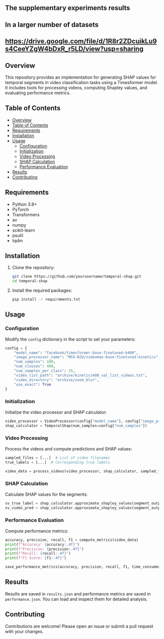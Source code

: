 
## The supplementary experiments results
## In a larger number of datasets
## https://drive.google.com/file/d/1R8r2ZDcuikLu9s4CeeYZgW4bDxR_r5LD/view?usp=sharing

## Overview

This repository provides an implementation for generating SHAP values for temporal segments in video classification tasks using a Timesformer model. It includes tools for processing videos, computing Shapley values, and evaluating performance metrics.

## Table of Contents


  - [Overview](#overview)
  - [Table of Contents](#table-of-contents)
  - [Requirements](#requirements)
  - [Installation](#installation)
  - [Usage](#usage)
    - [Configuration](#configuration)
    - [Initialization](#initialization)
    - [Video Processing](#video-processing)
    - [SHAP Calculation](#shap-calculation)
    - [Performance Evaluation](#performance-evaluation)
  - [Results](#results)
  - [Contributing](#contributing)

## Requirements

- Python 3.8+
- PyTorch
- Transformers
- av
- numpy
- scikit-learn
- psutil
- tqdm

## Installation

1. Clone the repository:

    ```sh
    git clone https://github.com/yourusername/temporal-shap.git
    cd temporal-shap
    ```

2. Install the required packages:

    ```sh
    pip install -r requirements.txt
    ```

## Usage

### Configuration

Modify the `config` dictionary in the script to set your parameters:

```python
config = {
    "model_name": "facebook/timesformer-base-finetuned-k400",
    "image_processor_name": "MCG-NJU/videomae-base-finetuned-kinetics",
    "num_samples": 100,
    "num_classes": 400,
    "num_samples_per_class": 25,
    "video_list_path": "archive/kinetics400_val_list_videos.txt",
    "video_directory": "archive/zoom_blur",
    "use_exact": True
}
```

### Initialization

Initialize the video processor and SHAP calculator:

```python
video_processor = VideoProcessor(config["model_name"], config["image_processor_name"])
shap_calculator = TemporalShap(num_samples=config["num_samples"])
```

### Video Processing

Process the videos and compute predictions and SHAP values:

```python
sampled_files = [...]  # List of video filenames
true_labels = [...]  # Corresponding true labels

video_data = process_videos(video_processor, shap_calculator, sampled_files, true_labels, use_exact=config["use_exact"])
```

### SHAP Calculation

Calculate SHAP values for the segments:

```python
sv_true_label = shap_calculator.approximate_shapley_values(segment_outputs, true_label)
sv_video_pred = shap_calculator.approximate_shapley_values(segment_outputs, video_pred_label)
```

### Performance Evaluation

Compute performance metrics:

```python
accuracy, precision, recall, f1 = compute_metrics(video_data)
print(f"Accuracy: {accuracy:.4f}")
print(f"Precision: {precision:.4f}")
print(f"Recall: {recall:.4f}")
print(f"F1 Score: {f1:.4f}")

save_performance_metrics(accuracy, precision, recall, f1, time_consumed, cpu_energy_consumed, gpu_energy_consumed, filename="performance.json")
```

## Results

Results are saved in `results.json` and performance metrics are saved in `performance.json`. You can load and inspect them for detailed analysis.

## Contributing

Contributions are welcome! Please open an issue or submit a pull request with your changes.

